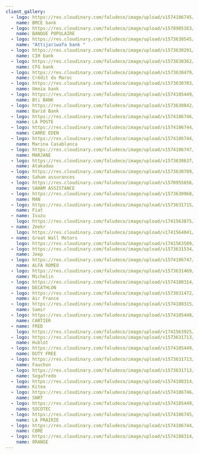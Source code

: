 ```yaml
---
client_gallery:
  - logo: https://res.cloudinary.com/faludeco/image/upload/v1574106745/Clients/logo1_kagyuu.png
    name: BMCE bank
  - logo: https://res.cloudinary.com/faludeco/image/upload/v1578905163/Clients/Banque-Populaire-Logo_lk91bs.jpg
    name: BANQUE POPULAIRE
  - logo: https://res.cloudinary.com/faludeco/image/upload/v1573630545/Clients/atti_nsya7j.png
    name: "Attijariwafa bank "
  - logo: https://res.cloudinary.com/faludeco/image/upload/v1573630291/Clients/cih_xwmtrr.png
    name: CIH bank
  - logo: https://res.cloudinary.com/faludeco/image/upload/v1573630362/Clients/cfg_xtdbmp.svg
    name: CFG bank
  - logo: https://res.cloudinary.com/faludeco/image/upload/v1573630479/Clients/cdm_cwvgs7.gif
    name: Crédit du Maroc
  - logo: https://res.cloudinary.com/faludeco/image/upload/v1573630703/Clients/umnia_usqsno.png
    name: Umnia bank
  - logo: https://res.cloudinary.com/faludeco/image/upload/v1574105449/Clients/Logo_BTIBank_RVB_fmziiq.png
    name: Bti BANK
  - logo: https://res.cloudinary.com/faludeco/image/upload/v1573630842/Clients/barid_zgoun4.png
    name: Barid Bank
  - logo: https://res.cloudinary.com/faludeco/image/upload/v1574106746/Clients/poste-maroc-logo_zy9lf0.png
    name: LA POSTE
  - logo: https://res.cloudinary.com/faludeco/image/upload/v1574106744/Clients/LOGO_CARRE-1_l8hfrh.png
    name: CARRE EDEN
  - logo: https://res.cloudinary.com/faludeco/image/upload/v1574106744/Clients/logo-footer-1_nssidt.png
    name: Marina Casablanca
  - logo: https://res.cloudinary.com/faludeco/image/upload/v1574106747/Clients/marjane_logo_catalogueaumaroc_yti8gk.png
    name: MARJANE
  - logo: https://res.cloudinary.com/faludeco/image/upload/v1573630637/Clients/atakadao_dj5buy.png
    name: Atakadao
  - logo: https://res.cloudinary.com/faludeco/image/upload/v1573630789/Clients/saham_fsl2cj.png
    name: Saham assurances
  - logo: https://res.cloudinary.com/faludeco/image/upload/v1578955656/Clients/Logo_SAHAM_Assistance_copie_f1ksvi.jpg
    name: SAHAM ASSISTANCE
  - logo: https://res.cloudinary.com/faludeco/image/upload/v1573630968/Clients/man_ifrjuu.png
    name: MAN
  - logo: https://res.cloudinary.com/faludeco/image/upload/v1573631715/Clients/fiat_ob3sf5.png
    name: Fiat
  - name: Isuzu
    logo: https://res.cloudinary.com/faludeco/image/upload/v1741563875/png-clipart-isuzu-motors-ltd-logo-brand-isuzu-motors-ltd-logo_jt0wsj.png
  - name: Zeekr
    logo: https://res.cloudinary.com/faludeco/image/upload/v1741564041/Logo-Zeekr_chomyc.png
  - name: Great Wall Motors
    logo: https://res.cloudinary.com/faludeco/image/upload/v1741563589/png-clipart-great-wall-motors-great-wall-voleex-c30-logo-car-car-trademark-logo_xpkwm3.png
  - logo: https://res.cloudinary.com/faludeco/image/upload/v1573631534/Clients/9bcab763066b7840089a54aaf66ba3d2_dgyide.gif
    name: Jeep
  - logo: https://res.cloudinary.com/faludeco/image/upload/v1574106747/Clients/logo-Alfa-Romeo_zz2h0h.png
    name: ALFA ROMEO
  - logo: https://res.cloudinary.com/faludeco/image/upload/v1573631469/Clients/Michelin-Logo_cjnsmi.png
    name: Michelin
  - logo: https://res.cloudinary.com/faludeco/image/upload/v1574108314/Clients/5a1d2fbc4ac6b00ff574e29a_cj13ml.png
    name: DECATHLON
  - logo: https://res.cloudinary.com/faludeco/image/upload/v1573631472/Clients/air_france_xkrp0f.png
    name: Air France
  - logo: https://res.cloudinary.com/faludeco/image/upload/v1574108315/Clients/samir-usine-maroc-raffinerie-energie_xkh4vb.png
    name: Samir
  - logo: https://res.cloudinary.com/faludeco/image/upload/v1574105448/Clients/Cartier-logo_lgsaom.png
    name: CARTIER
  - name: FRED
    logo: https://res.cloudinary.com/faludeco/image/upload/v1741563925/kisspng-jewellery-logo-watch-organization-retail-logo-fred-perry-5b4d65143b9ca1.2198047215317988042442_uhmp6x.jpg
  - logo: https://res.cloudinary.com/faludeco/image/upload/v1573631713/Clients/Hublot-logo-positive_irhgaf.png
    name: Hublot
  - logo: https://res.cloudinary.com/faludeco/image/upload/v1574105449/Clients/IDFS_eftbqi.png
    name: DUTY FREE
  - logo: https://res.cloudinary.com/faludeco/image/upload/v1573631713/Clients/fauchon_mtmbxe.png
    name: Fauchon
  - logo: https://res.cloudinary.com/faludeco/image/upload/v1573631713/Clients/Segafredo_Zanetti-logo-DE758A0FDF-seeklogo.com_w25lg7.png
    name: Segafredo
  - logo: https://res.cloudinary.com/faludeco/image/upload/v1574108314/Clients/Logo_kitea_t9hr9y.png
    name: Kitea
  - logo: https://res.cloudinary.com/faludeco/image/upload/v1574106746/Clients/snrt-maroc-logo-416197313D-seeklogo.com_mvxytb.png
    name: SNRT
  - logo: https://res.cloudinary.com/faludeco/image/upload/v1574105449/Clients/SOCOTEC-LOGO_phocdk.png
    name: SOCOTEC
  - logo: https://res.cloudinary.com/faludeco/image/upload/v1574106745/Clients/logo_smj0of.png
    name: LA PRAIRIE
  - logo: https://res.cloudinary.com/faludeco/image/upload/v1574106744/Clients/CBRE_Group_logo.svg_fbxxby.png
    name: CBRE
  - logo: https://res.cloudinary.com/faludeco/image/upload/v1574108314/Clients/logo-Orange_zq4xod.png
    name: ORANGE
---
```

